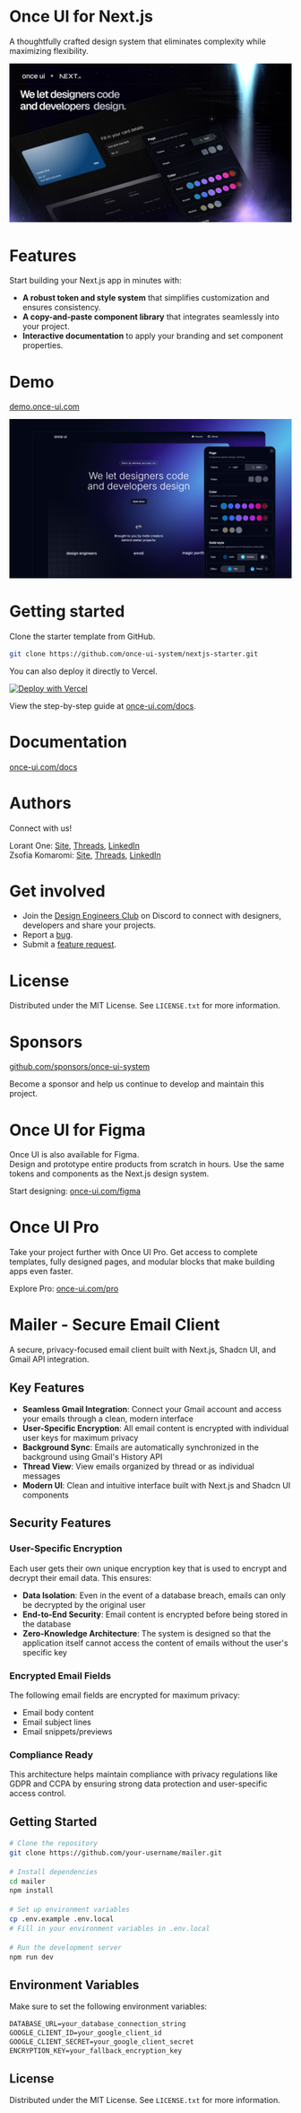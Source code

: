 # Once UI for Next.js

A thoughtfully crafted design system that eliminates complexity while maximizing flexibility.


![Once UI](public/images/cover.jpg)

# Features

Start building your Next.js app in minutes with: 
* **A robust token and style system** that simplifies customization and ensures consistency. 
* **A copy-and-paste component library** that integrates seamlessly into your project.
* **Interactive documentation** to apply your branding and set component properties.

# Demo
[demo.once-ui.com](https://demo.once-ui.com)

![Once UI](public/images/demo.png)

# Getting started
Clone the starter template from GitHub.
```bash
git clone https://github.com/once-ui-system/nextjs-starter.git
```

You can also deploy it directly to Vercel.

[![Deploy with Vercel](https://vercel.com/button)](https://vercel.com/new/clone?repository-url=https%3A%2F%2Fgithub.com%2Fonce-ui-system%2Fnextjs-starter&redirect-url=https%3A%2F%2Fonce-ui.com%2Fdocs%2F)


View the step-by-step guide at [once-ui.com/docs](https://once-ui.com/docs).

# Documentation
[once-ui.com/docs](https://once-ui.com/docs)

# Authors
Connect with us!

Lorant One: [Site](https://lorant.one), [Threads](https://www.threads.net/@lorant.one), [LinkedIn](https://www.linkedin.com/in/lorant-one/)  
Zsofia Komaromi: [Site](https://zsofia.pro), [Threads](https://www.threads.net/@zsofia_kom), [LinkedIn](https://www.linkedin.com/in/zsofiakomaromi/)

# Get involved
- Join the [Design Engineers Club](https://discord.com/invite/5EyAQ4eNdS) on Discord to connect with designers, developers and share your projects.
- Report a [bug](https://github.com/once-ui-system/nextjs-starter/issues/new?labels=bug&template=bug_report.md).
- Submit a [feature request](https://github.com/once-ui-system/nextjs-starter/issues/new?labels=feature%20request&template=feature_request.md).

# License

Distributed under the MIT License. See `LICENSE.txt` for more information.

# Sponsors

[github.com/sponsors/once-ui-system](https://github.com/sponsors/once-ui-system)

Become a sponsor and help us continue to develop and maintain this project.

# Once UI for Figma

Once UI is also available for Figma.  
Design and prototype entire products from scratch in hours. Use the same tokens and components as the Next.js design system.

Start designing: [once-ui.com/figma](https://once-ui.com/figma)

# Once UI Pro

Take your project further with Once UI Pro. Get access to complete templates, fully designed pages, and modular blocks that make building apps even faster.

Explore Pro: [once-ui.com/pro](https://once-ui.com/pro)

# Mailer - Secure Email Client

A secure, privacy-focused email client built with Next.js, Shadcn UI, and Gmail API integration.

## Key Features

- **Seamless Gmail Integration**: Connect your Gmail account and access your emails through a clean, modern interface
- **User-Specific Encryption**: All email content is encrypted with individual user keys for maximum privacy
- **Background Sync**: Emails are automatically synchronized in the background using Gmail's History API
- **Thread View**: View emails organized by thread or as individual messages
- **Modern UI**: Clean and intuitive interface built with Next.js and Shadcn UI components

## Security Features

### User-Specific Encryption

Each user gets their own unique encryption key that is used to encrypt and decrypt their email data. This ensures:

- **Data Isolation**: Even in the event of a database breach, emails can only be decrypted by the original user
- **End-to-End Security**: Email content is encrypted before being stored in the database
- **Zero-Knowledge Architecture**: The system is designed so that the application itself cannot access the content of emails without the user's specific key

### Encrypted Email Fields

The following email fields are encrypted for maximum privacy:
- Email body content
- Email subject lines
- Email snippets/previews

### Compliance Ready

This architecture helps maintain compliance with privacy regulations like GDPR and CCPA by ensuring strong data protection and user-specific access control.

## Getting Started

```bash
# Clone the repository
git clone https://github.com/your-username/mailer.git

# Install dependencies
cd mailer
npm install

# Set up environment variables
cp .env.example .env.local
# Fill in your environment variables in .env.local

# Run the development server
npm run dev
```

## Environment Variables

Make sure to set the following environment variables:

```
DATABASE_URL=your_database_connection_string
GOOGLE_CLIENT_ID=your_google_client_id
GOOGLE_CLIENT_SECRET=your_google_client_secret
ENCRYPTION_KEY=your_fallback_encryption_key
```

## License

Distributed under the MIT License. See `LICENSE.txt` for more information.